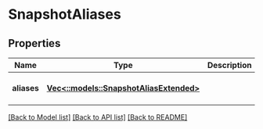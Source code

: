 # SnapshotAliases

## Properties
Name | Type | Description | Notes
------------ | ------------- | ------------- | -------------
**aliases** | [**Vec<::models::SnapshotAliasExtended>**](SnapshotAliasExtended.md) |  | [optional] [default to null]

[[Back to Model list]](../README.md#documentation-for-models) [[Back to API list]](../README.md#documentation-for-api-endpoints) [[Back to README]](../README.md)


